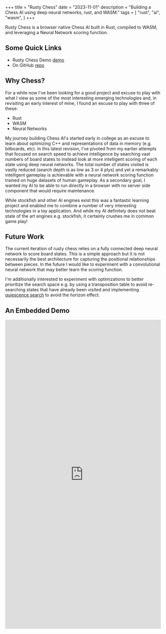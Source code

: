+++
title = "Rusty Chess"
date = "2023-11-01"
description = "Building a Chess AI using deep neural networks, rust, and WASM."
tags = [
    "rust",
    "ai",
    "wasm",
]
+++

Rusty Chess is a browser native Chess AI built in Rust, compiled to WASM, and leveraging a Neural Network scoring function.

## Some Quick Links

 * Rusty Chess Demo [demo](https://garethgeorge.github.io/rustychess/)
 * On GitHub [repo](https://github.com/garethgeorge/rustychess/)

## Why Chess?

For a while now I've been looking for a good project and excuse to play with what I view as some of the most interesting emerging technologies and, in revisiting an early interest of mine, I found an excuse to play with three of these:

 * Rust
 * WASM
 * Neural Networks

My journey building Chess AI's started early in college as an excuse to learn about optimizing C++ and representations of data in memory (e.g. bitboards, etc). In this latest revision, I've pivoted from my earlier attempts that focused on search speed to achieve intelligence by searching vast numbers of board states to instead look at more intelligent scoring of each state using deep neural networks. The total number of states visited is vastly reduced (search depth is as low as 3 or 4 plys) and yet a remarkably intelligent gameplay is achievable with a neural network scoring function trained on huge datasets of human gameplay. As a secondary goal, I wanted my AI to be able to run directly in a browser with no server side component that would require maintenance. 

While stockfish and other AI engines exist this was a fantastic learning project and enabled me to combine a number of very interesting technologies in a toy application. And while my AI definitely does not beat state of the art engines e.g. stockfish, it certainly crushes me in common game play!

## Future Work

The current iteration of rusty chess relies on a fully connected deep neural network to score board states. This is a simple approach but it is not necessarily the best architecture for capturing the positional relationships between pieces. In the future I would like to experiment with a convolutional neural network that may better learn the scoring function. 

I'm additionally interested to experiment with optimizations to better prioritize the search space e.g. by using a transposition table to avoid re-searching states that have already been visited and implementing [quiescence search](https://www.chessprogramming.org/Quiescence_Search) to avoid the horizon effect.

## An Embedded Demo
<div style="background-color: white">
    <iframe src="https://garethgeorge.github.io/rustychess/" width="100%" height="1000px" style="border: none;"></iframe>
</div>